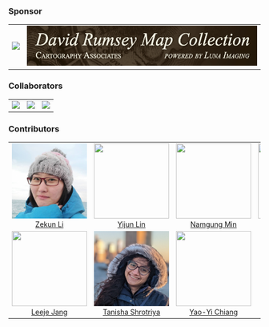

### Sponsor

<table>
  <tbody>
  	<tr>
    <td align="center">
      <a href="https://www.neh.gov/"><img height="120"
      src="https://www.neh.gov/sites/default/files/styles/medium/public/2019-08/NEH-Preferred-Seal820.jpg?itok=VyHHX8pd"></a> 
    </td>
    <td align="center">
      <a href="https://www.davidrumsey.com/"><img height="80"
      src="_media/rumsey_collection.png"></a> 
    </td>
    
</tr>
<tbody>
</table>


### Collaborators 

<table>
  <tbody>
   <tr>
    <td align="center">
      <a href="https://www.turing.ac.uk/"><img width="250"
      src="https://www.hdruk.ac.uk/wp-content/uploads/2022/05/Turing-logo-black-scaled-e1673865969893-300x158.jpg"></a> 
    </td>
    <td align="center">
      <a href="https://libraries.usc.edu/"><img width="250"
      src="https://libraries.usc.edu/sites/default/files/styles/16_9_xlarge/public/2023-01/F2L_LB_Card-Blk_RGB.jpg?itok=k9g7Oz4W"></a> 
    </td>
    <td align="center">
      <a href="https://www.loc.gov/"><img width="250"
      src="https://www.loc.gov/static/images/logo-loc-new-branding.svg"></a> 
    </td>
    
  </tr>
  
  <tbody>
</table>

### Contributors

<table>
  <tbody>
   <tr>
    <td align="center">
      <img width="150" height="150"
      src="_media/zekun.png">
      <br />
      <a href="https://zekun-li.github.io/">Zekun Li</a>
    </td>
    <td align="center">
      <img width="150" height="150"
      src="https://avatars.githubusercontent.com/u/17392367?v=4">
      <br />
      <a href="https://linyijun.github.io/">Yijun Lin</a>
    </td>
    <td align="center">
      <img width="150" height="150"
      src="https://avatars.githubusercontent.com/u/39498561?v=4">
      <br />
      <a href="https://minnamgung.github.io/">Namgung Min</a>
    </td>
    <td align="center">
      <img width="150" height="150"
      src="https://knowledge-computing.github.io/images/people/jinakim.jpeg">
      <br />
      <a href="https://jina-kim.github.io/">Jina Kim</a>
    </td>
</tr>
<tr>
    <td align="center">
      <img width="150" height="150"
      src="https://knowledge-computing.github.io/images/people/leeje.jpeg">
      <br />
      <a href="https://leejejang.github.io/">Leeje Jang</a>
    </td>
    <td align="center">
      <img width="150" height="150"
      src="_media/tanisha.jpeg">
      <br />
      <a href="https://www.linkedin.com/in/tanishashrotriya/">Tanisha Shrotriya</a>
    </td>
    <td align="center">
      <!-- <img width="150" height="150"
      src="_media/Chiang_Yao-Yi.jpeg"> -->
      <img width="150" height="150"
      src="https://ca.slack-edge.com/T02ANE8G2PL-U02A7N193GX-15bd8cce6c21-512">
      <br />
      <a href="https://yaoyichi.github.io/">Yao-Yi Chiang</a>
    </td>
   </tr>
  <tbody>
</table>

